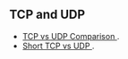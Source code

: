 ## TCP and UDP 
* [ TCP vs UDP Comparison ](https://www.youtube.com/watch?v=uwoD5YsGACg&t=2s) .
* [ Short TCP vs UDP ](https://www.youtube.com/shorts/TFwzJACkasU) .